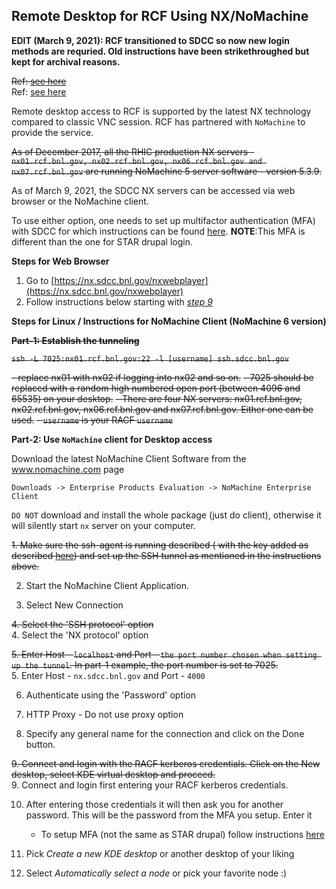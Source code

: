 Remote Desktop for RCF Using NX/NoMachine
------------------------------------------------

__EDIT (March 9, 2021): RCF transitioned to SDCC so now new login methods are requried. Old instructions have been strikethroughed but kept for archival reasons.__

~~Ref: [see here](https://www.racf.bnl.gov/docs/services/nx)~~  
Ref: [see here](https://www.sdcc.bnl.gov/information/services/how-use-nx-sdcc)

Remote desktop access to RCF is supported by the latest NX technology compared to classic VNC session. RCF has partnered with `NoMachine` to provide the service.

~~As of December 2017, all the RHIC production NX servers - `nx01.rcf.bnl.gov, nx02.rcf.bnl.gov, nx06.rcf.bnl.gov and nx07.rcf.bnl.gov` are running NoMachine 5 server software - version 5.3.9.~~

As of March 9, 2021, the SDCC NX servers can be accessed via web browser or the NoMachine client.

To use either option, one needs to set up multifactor authentication (MFA) with SDCC for which instructions can be found [here](https://www.sdcc.bnl.gov/information/unified-multi-factor-authentication). __NOTE__:This MFA is different than the one for STAR drupal login.

**Steps for Web Browser**

1. Go to [https://nx.sdcc.bnl.gov/nxwebplayer](https://nx.sdcc.bnl.gov/nxwebplayer)  
2. Follow instructions below starting with *[step 9](#NxLoginStep)*  

**Steps for Linux / Instructions for NoMachine Client (NoMachine 6 version)**

~~**Part-1: Establish the tunneling**~~

~~`ssh -L 7025:nx01.rcf.bnl.gov:22 -l [username] ssh.sdcc.bnl.gov`~~

~~- replace nx01 with nx02 if logging into nx02 and so on.~~
~~- 7025 should be replaced with a random high numbered open port (between 4096 and 65535) on your desktop.~~
~~- There are four NX servers: nx01.rcf.bnl.gov, nx02.rcf.bnl.gov, nx06.rcf.bnl.gov and nx07.rcf.bnl.gov. Either one can be used.~~
~~- `username` is your RACF `username`~~

**Part-2: Use `NoMachine` client for Desktop access**

Download the latest NoMachine Client Software from the www.nomachine.com page
```
Downloads -> Enterprise Products Evaluation -> NoMachine Enterprise Client
```
`DO NOT` download and install the whole package (just do client), otherwise it will silently start `nx` server on your computer.

~~1. Make sure the ssh-agent is running described ( with the key added as described [here](ssh_agent.md)) and set up the SSH tunnel as mentioned in the instructions above.~~

2. Start the NoMachine Client Application.

3. Select New Connection

~~4. Select the 'SSH protocol' option~~  
4. Select the 'NX protocol' option

~~5. Enter Host - `localhost` and Port - `the port number chosen when setting up the tunnel`. In part-1 example, the port number is set to 7025.~~  
5. Enter Host - `nx.sdcc.bnl.gov` and Port - `4000`

6. Authenticate using the 'Password' option

7. HTTP Proxy - Do not use proxy option

8. Specify any general name for the connection and click on the Done button.

~~9. Connect and login with the RACF kerberos credentials. Click on the New desktop, select KDE virtual desktop and proceed.~~  
<a name="NxLoginStep"></a>9. Connect and login first entering your RACF kerberos credentials.

10. After entering those credentials it will then ask you for another password. This will be the password from the MFA you setup. Enter it
    - To setup MFA (not the same as STAR drupal) follow instructions [here](https://www.sdcc.bnl.gov/information/unified-multi-factor-authentication)

11. Pick *Create a new KDE desktop* or another desktop of your liking

12. Select *Automatically select a node* or pick your favorite node :)

